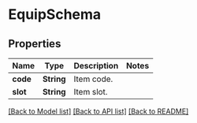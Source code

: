 # EquipSchema

## Properties
Name | Type | Description | Notes
------------ | ------------- | ------------- | -------------
**code** | **String** | Item code. | 
**slot** | **String** | Item slot. | 

[[Back to Model list]](../README.md#documentation-for-models) [[Back to API list]](../README.md#documentation-for-api-endpoints) [[Back to README]](../README.md)


